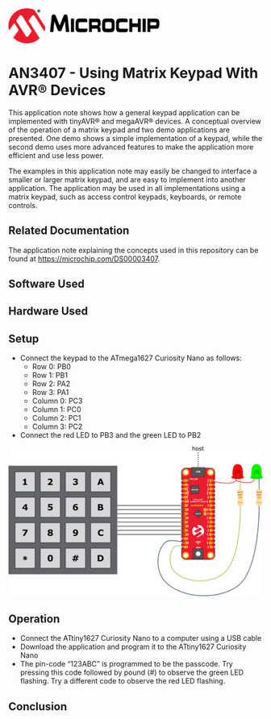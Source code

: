 <a href="https://www.microchip.com" rel="nofollow"><img src="images/microchip.png" alt="MCHP" width="300"/></a>

# AN3407 - Using Matrix Keypad With AVR® Devices

This application note shows how a general keypad application can be implemented with tinyAVR® and megaAVR® devices. A conceptual overview of the operation of a matrix keypad and two demo applications are presented. One demo shows a simple implementation of a keypad, while the second demo uses more advanced features to make the application more efficient and use less power.

The examples in this application note may easily be changed to interface a smaller or larger matrix keypad, and are easy to implement into another application. The application may be used in all implementations using a matrix keypad, such as access control keypads, keyboards, or remote controls.

## Related Documentation

<!-- Any information about an application note or tech brief can be linked here. Use unbreakable links! -->
The application note explaining the concepts used in this repository can be found at https://microchip.com/DS00003407.

## Software Used

<!-- All software used in this example must be listed here. Use unbreakable links! -->

## Hardware Used

<!-- All hardware used in this example must be listed here. Use unbreakable links! -->

## Setup

* Connect the keypad to the ATmega1627 Curiosity Nano as follows:
  * Row 0: PB0
  * Row 1: PB1
  * Row 2: PA2
  * Row 3: PA1
  * Column 0: PC3
  * Column 1: PC0
  * Column 2: PC1
  * Column 3: PC2
* Connect the red LED to PB3 and the green LED to PB2

![Connection Diagram](images/connection_diagram.png "Connection Diagram")

## Operation

* Connect the ATtiny1627 Curiosity Nano to a computer using a USB cable
* Download the application and program it to the ATtiny1627 Curiosity Nano
* The pin-code “123ABC” is programmed to be the passcode. Try pressing this code followed by pound (#) to observe the green LED flashing. Try a different code to observe the red LED flashing.

## Conclusion

<!-- Summarize what the example has shown -->
